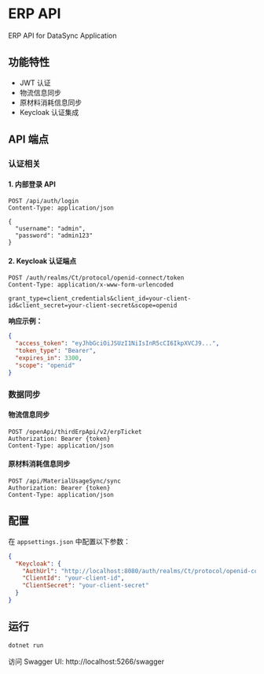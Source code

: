 # ERP API

ERP API for DataSync Application

## 功能特性

- JWT 认证
- 物流信息同步
- 原材料消耗信息同步
- Keycloak 认证集成

## API 端点

### 认证相关

#### 1. 内部登录 API
```
POST /api/auth/login
Content-Type: application/json

{
  "username": "admin",
  "password": "admin123"
}
```

#### 2. Keycloak 认证端点
```
POST /auth/realms/Ct/protocol/openid-connect/token
Content-Type: application/x-www-form-urlencoded

grant_type=client_credentials&client_id=your-client-id&client_secret=your-client-secret&scope=openid
```

**响应示例：**
```json
{
  "access_token": "eyJhbGciOiJSUzI1NiIsInR5cCI6IkpXVCJ9...",
  "token_type": "Bearer",
  "expires_in": 3300,
  "scope": "openid"
}
```

### 数据同步

#### 物流信息同步
```
POST /openApi/thirdErpApi/v2/erpTicket
Authorization: Bearer {token}
Content-Type: application/json
```

#### 原材料消耗信息同步
```
POST /api/MaterialUsageSync/sync
Authorization: Bearer {token}
Content-Type: application/json
```

## 配置

在 `appsettings.json` 中配置以下参数：

```json
{
  "Keycloak": {
    "AuthUrl": "http://localhost:8080/auth/realms/Ct/protocol/openid-connect/token",
    "ClientId": "your-client-id",
    "ClientSecret": "your-client-secret"
  }
}
```

## 运行

```bash
dotnet run
```

访问 Swagger UI: http://localhost:5266/swagger